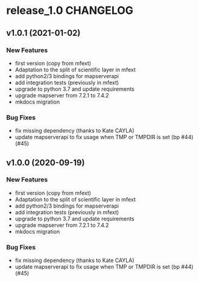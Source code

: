 # release_1.0 CHANGELOG

## v1.0.1 (2021-01-02)

### New Features

- first version (copy from mfext)
- Adaptation to the split of scientific layer in mfext
- add python2/3 bindings for mapserverapi
- add integration tests (previously in mfext)
- upgrade to python 3.7 and update requirements
- upgrade mapserver from 7.2.1 to 7.4.2
- mkdocs migration

### Bug Fixes

- fix missing dependency (thanks to Kate CAYLA)
- update mapserverapi to fix usage when TMP or TMPDIR is set (bp #44) (#45)

## v1.0.0 (2020-09-19)

### New Features

- first version (copy from mfext)
- Adaptation to the split of scientific layer in mfext
- add python2/3 bindings for mapserverapi
- add integration tests (previously in mfext)
- upgrade to python 3.7 and update requirements
- upgrade mapserver from 7.2.1 to 7.4.2
- mkdocs migration

### Bug Fixes

- fix missing dependency (thanks to Kate CAYLA)
- update mapserverapi to fix usage when TMP or TMPDIR is set (bp #44) (#45)


